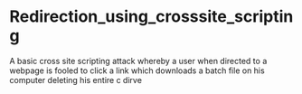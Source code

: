 # Redirection_using_crosssite_scripting
A basic cross site scripting attack whereby a user when directed to a webpage is fooled to click a link which downloads a batch file on his 
computer deleting his entire c dirve
